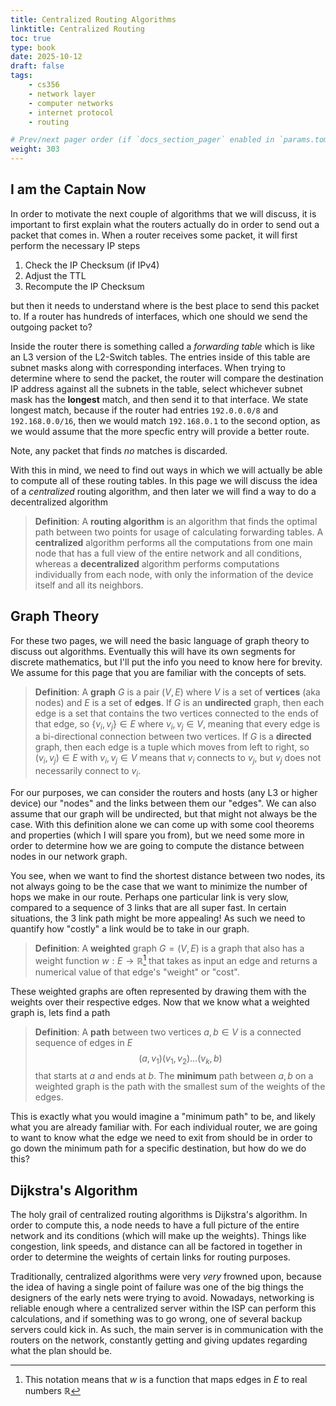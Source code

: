 ```yaml
---
title: Centralized Routing Algorithms
linktitle: Centralized Routing
toc: true
type: book
date: 2025-10-12
draft: false
tags:
    - cs356
    - network layer
    - computer networks
    - internet protocol
    - routing

# Prev/next pager order (if `docs_section_pager` enabled in `params.toml`)
weight: 303
---
```


## I am the Captain Now

In order to motivate the next couple of algorithms that we will discuss, it is important to first explain what the routers actually do in order to send out a packet that comes in. When a router receives some packet, it will first perform the necessary IP steps
1. Check the IP Checksum (if IPv4)
2. Adjust the TTL
3. Recompute the IP Checksum

but then it needs to understand where is the best place to send this packet to. If a router has hundreds of interfaces, which one should we send the outgoing packet to? 

Inside the router there is something called a *forwarding table* which is like an L3 version of the L2-Switch tables. The entries inside of this table are subnet masks along with corresponding interfaces. When trying to determine where to send the packet, the router will compare the destination IP address against all the subnets in the table, select whichever subnet mask has the **longest** match, and then send it to that interface. We state longest match, because if the router had entries `192.0.0.0/8` and `192.168.0.0/16`, then we would match `192.168.0.1` to the second option, as we would assume that the more specfic entry will provide a better route.

Note, any packet that finds *no* matches is discarded.

With this in mind, we need to find out ways in which we will actually be able to compute all of these routing tables. In this page we will discuss the idea of a *centralized* routing algorithm, and then later we will find a way to do a decentralized algorithm

> **Definition**: A **routing algorithm** is an algorithm that finds the optimal path between two points for usage of calculating forwarding tables. A **centralized** algorithm performs all the computations from one main node that has a full view of the entire network and all conditions, whereas a **decentralized** algorithm performs computations individually from each node, with only the information of the device itself and all its neighbors.

## Graph Theory

For these two pages, we will need the basic language of graph theory to discuss out algorithms. Eventually this will have its own segments for discrete mathematics, but I'll put the info you need to know here for brevity. We assume for this page that you are familiar with the concepts of sets.

> **Definition**: A **graph** $G$ is a pair $\left(V, E\right)$ where $V$ is a set of **vertices** (aka nodes) and $E$ is a set of **edges**. If $G$ is an **undirected** graph, then each edge is a set that contains the two vertices connected to the ends of that edge, so $\left\{v_i, v_j\right\}\in E$ where $v_i, v_j\in V$, meaning that every edge is a bi-directional connection between two vertices. If $G$ is a **directed** graph, then each edge is a tuple which moves from left to right, so $\left(v_i,v_j\right)\in E$ with $v_i,v_j\in V$ means that $v_i$ connects to $v_j$, but $v_j$ does not necessarily connect to $v_i$. 

For our purposes, we can consider the routers and hosts (any L3 or higher device) our "nodes" and the links between them our "edges". We can also assume that our graph will be undirected, but that might not always be the case. With this definition alone we can come up with some cool theorems and properties (which I will spare you from), but we need some more in order to determine how we are going to compute the distance between nodes in our network graph. 

You see, when we want to find the shortest distance between two nodes, its not always going to be the case that we want to minimize the number of hops we make in our route. Perhaps one particular link is very slow, compared to a sequence of $3$ links that are all super fast. In certain situations, the $3$ link path might be more appealing! As such we need to quantify how "costly" a link would be to take in our graph.

> **Definition**: A **weighted** graph $G=\left(V,E\right)$ is a graph that also has a weight function $w:E\rightarrow \mathbb{R}$[^1] that takes as input an edge and returns a numerical value of that edge's "weight" or "cost".

These weighted graphs are often represented by drawing them with the weights over their respective edges. Now that we know what a weighted graph is, lets find a path

> **Definition**: A **path** between two vertices $a, b\in V$ is a connected sequence of edges in $E$ $$(a,v_1)(v_1,v_2)\ldots(v_k,b)$$ that starts at $a$ and ends at $b$. The **minimum** path between $a,b$ on a weighted graph is the path with the smallest sum of the weights of the edges.

This is exactly what you would imagine a "minimum path" to be, and likely what you are already familiar with. For each individual router, we are going to want to know what the edge we need to exit from should be in order to go down the minimum path for a specific destination, but how do we do this?

## Dijkstra's Algorithm

The holy grail of centralized routing algorithms is Dijkstra's algorithm. In order to compute this, a node needs to have a full picture of the entire network and its conditions (which will make up the weights). Things like congestion, link speeds, and distance can all be factored in together in order to determine the weights of certain links for routing purposes.

Traditionally, centralized algorithms were very *very* frowned upon, because the idea of having a single point of failure was one of the big things the designers of the early nets were trying to avoid. Nowadays, networking is reliable enough where a centralized server within the ISP can perform this calculations, and if something was to go wrong, one of several backup servers could kick in. As such, the main server is in communication with the routers on the network, constantly getting and giving updates regarding what the plan should be.

[^1]: This notation means that $w$ is a function that maps edges in $E$ to real numbers $\mathbb{R}$